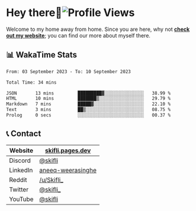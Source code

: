 # Hey there:wave:![Profile Views](https://komarev.com/ghpvc/?username=skifli)

Welcome to my home away from home. Since you are here, why not [**check out my website**](https://skifli.pages.dev); you can find our more about myself there.

## 📊 WakaTime Stats

<!--START_SECTION:waka-->

```txt
From: 03 September 2023 - To: 10 September 2023

Total Time: 34 mins

JSON       13 mins         █████████▓░░░░░░░░░░░░░░░   38.99 %
HTML       10 mins         ███████▒░░░░░░░░░░░░░░░░░   29.79 %
Markdown   7 mins          █████▓░░░░░░░░░░░░░░░░░░░   22.10 %
Text       3 mins          ██▒░░░░░░░░░░░░░░░░░░░░░░   08.75 %
Prolog     0 secs          ░░░░░░░░░░░░░░░░░░░░░░░░░   00.37 %
```

<!--END_SECTION:waka-->

## 📞 Contact

| Website  | [skifli.pages.dev](https://skifli.pages.dev)                       |
|----------|--------------------------------------------------------------------|
| Discord  | [@skifli](https://discord.com/users/1072069875993956372)           |
| LinkedIn | [aneeq-weerasinghe](https://www.linkedin.com/in/aneeq-weerasinghe) |
| Reddit   | [/u/Skifli_](https://www.reddit.com/user/skifli_)                  |
| Twitter  | [@skifli_](https://twitter.com/@skifli_)                           |
| YouTube  | [@skifli](https://www.youtube.com/channel/@skifli)                 |
